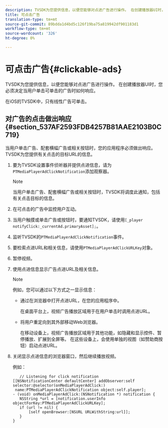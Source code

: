 ```yaml
---
description: TVSDK为您提供信息，以便您能够对点进广告进行操作。 在创建播放器UI时，您必须决定当用户单击可单击的广告时如何响应。
title: 可点击广告
translation-type: tm+mt
source-git-commit: 89bdda1d4bd5c126f19ba75a819942df901183d1
workflow-type: tm+mt
source-wordcount: '326'
ht-degree: 0%

---
```



# 可点击广告{#clickable-ads}

TVSDK为您提供信息，以便您能够对点进广告进行操作。 在创建播放器UI时，您必须决定当用户单击可单击的广告时如何响应。

在iOS的TVSDK中，只有线性广告可单击。

## 对广告的点击做出响应{#section_537AF2593FDB4257B81AAE2103B0C719}

当用户单击广告、配套横幅广告或相关按钮时，您的应用程序必须做出响应。 TVSDK为您提供有关点击的目标URL的信息。

1. 要为TVSDK设置事件侦听器并提供点进信息，请为`PTMediaPlayerAdClickNotification`添加观察器。

   >[!NOTE]
   >
   >当用户单击广告、配套横幅广告或相关按钮时，TVSDK将调度此通知，包括有关点击目标的信息。

1. 在可点击的广告中监控用户互动。
1. 当用户触摸或单击广告或按钮时，要通知TVSDK，请使用`[_player notifyClick:_currentAd.primaryAsset];`。
1. 监听TVSDK的`PTMediaPlayerAdClickNotification`事件。
1. 要检索点进URL和相关信息，请使用`PTMediaPlayerAdClickURLKey`对象。
1. 暂停视频。
1. 使用点进信息显示广告点进URL及相关信息。

   >[!NOTE]
   >
   >例如，您可以通过以下方式之一显示信息：

   * 通过在浏览器中打开点进URL，在您的应用程序中。

      在桌面平台上，视频广告播放区域用于在用户单击时调用点进URL。
   * 将用户重定向到其外部移动Web浏览器。

      在移动设备上，视频广告播放区域用于其他功能，如隐藏和显示控件、暂停播放、扩展到全屏等。 在这些设备上，会使用单独的视图（如赞助商按钮）启动点进URL。

1. 关闭显示点进信息的浏览器窗口，然后继续播放视频。

   例如：

   ```
      // Listening for click notification  
   [[NSNotificationCenter defaultCenter] addObserver:self selector:@selector(onMediaPlayerAdClick:)  
    name:PTMediaPlayerAdClickNotification object:self.player]; 
   - (void) onMediaPlayerAdClick:(NSNotification *) notification { 
      NSString *url = [notification.userInfo objectForKey:PTMediaPlayerAdClickURLKey];  
      if (url != nil) { 
          [self openBrowser:[NSURL URLWithString:url]]; 
      } 
   } 
   ```

